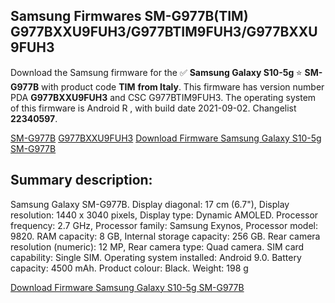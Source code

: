 <h2>Samsung Firmwares SM-G977B(TIM) G977BXXU9FUH3/G977BTIM9FUH3/G977BXXU9FUH3</h2>
Download the Samsung firmware for the ✅ <strong>Samsung Galaxy S10-5g </strong> ⭐ <strong>SM-G977B</strong> with product code <strong>TIM</strong> <strong> from Italy</strong>. This firmware has version number PDA <strong>G977BXXU9FUH3</strong> and CSC G977BTIM9FUH3. The operating system of this firmware is Android R , with build date 2021-09-02. Changelist <strong>22340597</strong>.


[SM-G977B](https://samfirm.shop/samsung/model/SM-G977B)
[G977BXXU9FUH3](https://samfirm.shop/samsung/pda/G977BXXU9FUH3)
[Download Firmware Samsung Galaxy S10-5g SM-G977B](https://samfirm.shop/samsung/firmware/453097)
<h2>Summary description:</h2>
<p>Samsung Galaxy SM-G977B. Display diagonal: 17 cm (6.7"), Display resolution: 1440 x 3040 pixels, Display type: Dynamic AMOLED. Processor frequency: 2.7 GHz, Processor family: Samsung Exynos, Processor model: 9820. RAM capacity: 8 GB, Internal storage capacity: 256 GB. Rear camera resolution (numeric): 12 MP, Rear camera type: Quad camera. SIM card capability: Single SIM. Operating system installed: Android 9.0. Battery capacity: 4500 mAh. Product colour: Black. Weight: 198 g</p>


[Download Firmware Samsung Galaxy S10-5g SM-G977B](https://samfirm.shop/samsung/firmware/453097)
